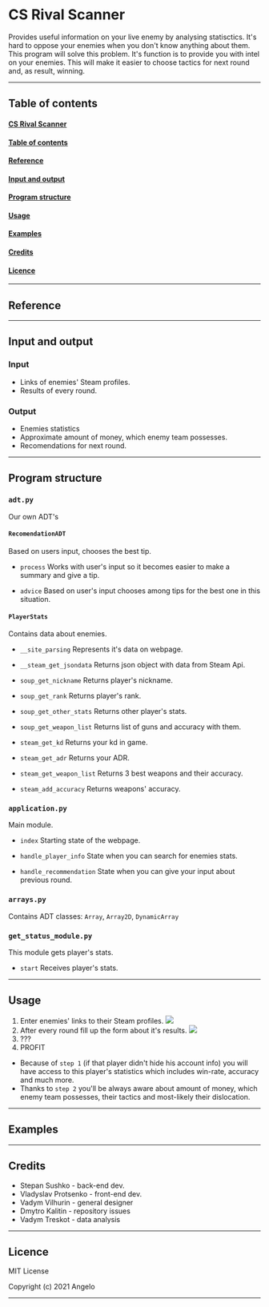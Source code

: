 # CS Rival Scanner
Provides useful information on your live enemy by analysing statisctics. It's hard to oppose your enemies when you don't know anything about them. This program will solve this problem. It's function is to provide you with intel on your enemies. This will make it easier to choose tactics for next round and, as result, winning.

***

## Table of contents
#### [CS Rival Scanner](#cs-rival-scanner)

#### [Table of contents](##table-of-contents)

#### [Reference](##reference)

#### [Input and output](##input-and-output)

#### [Program structure](##program-structure)

#### [Usage](##usage)

#### [Examples](##examples)

#### [Credits](##credits)

#### [Licence](##licence)

***

## Reference

***

## Input and output
### Input
* Links of enemies' Steam profiles.
* Results of every round.
### Output
* Enemies statistics
* Approximate amount of money, which enemy team possesses.
* Recomendations for next round.

***

## Program structure
### `adt.py`
Our own ADT's
#### `RecomendationADT`
Based on users input, chooses the best tip.

* `process`
Works with user's input so it becomes easier to make a summary and give a tip.

* `advice`
Based on user's input chooses among tips for the best one in this situation.

#### `PlayerStats`
Contains data about enemies.
* `__site_parsing`
Represents it's data on webpage.

* `__steam_get_jsondata`
Returns json object with data from Steam Api.

* `soup_get_nickname`
Returns player's nickname.

* `soup_get_rank`
Returns player's rank.

* `soup_get_other_stats`
Returns other player's stats.

* `soup_get_weapon_list`
Returns list of guns and accuracy with them.

* `steam_get_kd`
Returns your kd in game.

* `steam_get_adr`
Returns your ADR.

* `steam_get_weapon_list`
Returns 3 best weapons and their accuracy.

* `steam_add_accuracy`
Returns weapons' accuracy.

### `application.py`
Main module.

* `index`
Starting state of the webpage.

* `handle_player_info`
State when you can search for enemies stats.

* `handle_recommendation`
State when you can give your input about previous round.

### `arrays.py`
Contains ADT classes: `Array`, `Array2D`, `DynamicArray`

### `get_status_module.py`
This module gets player's stats.

* `start`
Receives player's stats.

***

## Usage
1. Enter enemies' links to their Steam profiles.
![](https://github.com/just1ce415/CS_rival_scanner/blob/main/images/site_1.jpg)
2. After every round fill up the form about it's results.
![](https://github.com/just1ce415/CS_rival_scanner/blob/main/images/site_4.jpg)
3. ???
4. PROFIT

* Because of `step 1` (if that player didn't hide his account info) you will have access to this player's statistics which includes win-rate, accuracy and much more.
* Thanks to `step 2` you'll be always aware about amount of money, which enemy team possesses, their tactics and most-likely their dislocation.

***

## Examples

***

## Credits
* Stepan Sushko - back-end dev.
* Vladyslav Protsenko - front-end dev.
* Vadym Vilhurin - general designer
* Dmytro Kalitin - repository issues
* Vadym Treskot - data analysis

***

## Licence
MIT License

Copyright (c) 2021 Angelo

***

